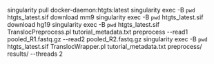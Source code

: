 singularity pull docker-daemon:htgts:latest
singularity exec -B `pwd` htgts_latest.sif download mm9
singularity exec -B `pwd` htgts_latest.sif download hg19
singularity exec -B `pwd` htgts_latest.sif TranslocPreprocess.pl tutorial_metadata.txt preprocess --read1 pooled_R1.fastq.gz --read2 pooled_R2.fastq.gz
singularity exec -B `pwd` htgts_latest.sif TranslocWrapper.pl tutorial_metadata.txt preprocess/ results/ --threads 2
